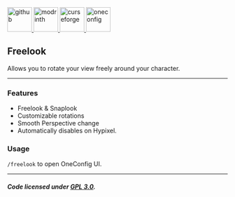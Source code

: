 <a href="https://github.com/chromaticforge/freelook" target="_blank">
  <img alt="github" height="56" src="https://cdn.jsdelivr.net/npm/@intergrav/devins-badges@3/assets/cozy/available/github_vector.svg">
</a>

<a href="https://modrinth.com/mod/freelook-oneconfig" target="_blank" rel="nofollow">
  <img alt="modrinth" height="56" src="https://cdn.jsdelivr.net/npm/@intergrav/devins-badges@3/assets/cozy/available/modrinth_vector.svg">
</a>

<a href="https://www.curseforge.com/minecraft/mc-mods/freelook-oneconfig" target="_blank">
  <img alt="curseforge" height="56" src="https://cdn.jsdelivr.net/npm/@intergrav/devins-badges@3/assets/cozy/available/curseforge_vector.svg">
</a>

<a href="https://modrinth.com/mod/oneconfig" target="_blank">
    <img alt="oneconfig" height="56" src="https://polyfrost.org/media/branding/badges/badge_1.svg">
</a>


## Freelook
Allows you to rotate your view freely around your character.

---

### Features
- Freelook & Snaplook
- Customizable rotations
- Smooth Perspective change
- Automatically disables on Hypixel.

### Usage
`/freelook` to open OneConfig UI.

---

##### Code licensed under [GPL 3.0](LICENSE).
